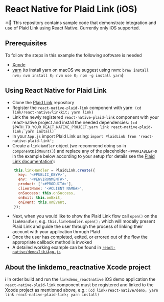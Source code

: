 # React Native for Plaid Link (iOS)

⚛︎📱 This repository contains sample code that demonstrate integration and use of Plaid Link using React Native.
Currently only iOS supported.

## Prerequisites

To follow the steps in this example the following software is needed

* [Xcode](https://developer.apple.com/xcode/)
* [yarn](https://yarnpkg.com/) (to install yarn on macOS we suggest using nvm: `brew install nvm; nvm install 8; nvm use 8; npm -g install yarn`)

## Using React Native for Plaid Link

* Clone the [Plaid Link](https://github.com/plaid/link) repository
* Register the `react-native-plaid-link` component with yarn:
	`(cd link/react-native/linkkit; yarn link)`
* Link the newly registered `react-native-plaid-link` component with your react-native project and install the needed dependencies:
	`(cd $PATH_TO_YOUR_REACT_NATIVE_PROJECT;yarn link react-native-plaid-link; yarn install)`
* In your `App.js` import Plaid Link using:
	`import PlaidLink from 'react-native-plaid-link';`
* Create a `linkHandler` object (we recommend doing so in `componentDidMount()`) and replace any of the placeholder `<#VARIABLE#>`s in the example below according to your setup (for details see the [Plaid Link documentation](https://plaid.com/docs/quickstart/#client-side-link-configuration)):
```js
    this.linkHandler = PlaidLink.create({
      key: '<#PUBLIC_KEY#>',
      env: '<#ENVIRONMENT#>',
      product: ['<#PRODUCT#>'],
      clientName: '<#CLIENT NAME#>',
      onSuccess: this.onSuccess,
      onExit: this.onExit,
      onEvent: this.onEvent,
    });
```
* Next, when you would like to show the Plaid Link flow call `open()` on the `linkHandler`, e.g. `this.linkHandler.open();` which will modally present Plaid Link and guide the user through the process of linking their account with your application through Plaid
* Once the user has completed, exited, or errored out of the flow the appropriate callback method is invoked
* A detailed working example can be found in [`react-native/demo/lib/App.js`](/tree/master/react-native/demo/lib/App.js)

## About the linkdemo_reactnative Xcode project

ℹ️  In order build and run the `linkdemo_reactnative` iOS demo application the `react-native-plaid-link` component must be registered and linked to the Xcode project as mentioned above, e.g.:
	`(cd link/react-native/demo; yarn link react-native-plaid-link; yarn install)`

